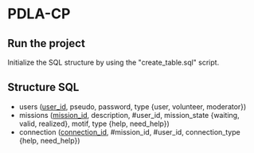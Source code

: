 # PDLA-CP

## Run the project
Initialize the SQL structure by using the "create_table.sql" script.

## Structure SQL
- users (<u>user_id</u>, pseudo, password, type {user, volunteer, moderator})
- missions (<u>mission_id</u>, description, #user_id, mission_state {waiting, valid, realized}, motif, type {help, need_help})
- connection (<u>connection_id</u>, #mission_id, #user_id, connection_type {help, need_help})